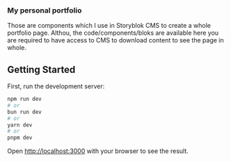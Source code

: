 ### My personal portfolio

Those are components which I use in Storyblok CMS to create a whole portfolio page. Althou, the code/components/bloks are available here you are required to have access to CMS to download content to see the page in whole.

## Getting Started

First, run the development server:

```bash
npm run dev
# or
bun run dev
# or
yarn dev
# or
pnpm dev
```

Open [http://localhost:3000](http://localhost:3000) with your browser to see the result.
